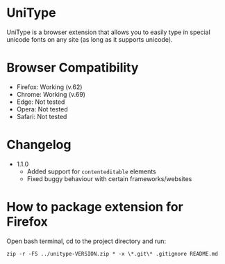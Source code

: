 # UniType
UniType is a browser extension that allows you to easily type in special unicode fonts on any site (as long as it supports unicode).

# Browser Compatibility
- Firefox: Working (v.62)
- Chrome: Working (v.69)
- Edge: Not tested
- Opera: Not tested
- Safari: Not tested

# Changelog
- 1.1.0
  - Added support for `contenteditable` elements
  - Fixed buggy behaviour with certain frameworks/websites

# How to package extension for Firefox
Open bash terminal, cd to the project directory and run:
```
zip -r -FS ../unitype-VERSION.zip * -x \*.git\* .gitignore README.md
```